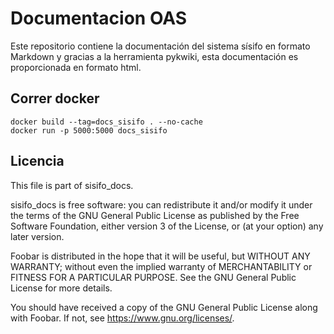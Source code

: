 # Documentacion OAS

Este repositorio contiene la documentación del sistema sísifo en formato Markdown y gracias a la herramienta pykwiki, esta documentación es proporcionada en formato html.



## Correr docker

    docker build --tag=docs_sisifo . --no-cache
    docker run -p 5000:5000 docs_sisifo



## Licencia

This file is part of sisifo_docs.

sisifo_docs is free software: you can redistribute it and/or modify
it under the terms of the GNU General Public License as published by
the Free Software Foundation, either version 3 of the License, or
(at your option) any later version.

Foobar is distributed in the hope that it will be useful,
but WITHOUT ANY WARRANTY; without even the implied warranty of
MERCHANTABILITY or FITNESS FOR A PARTICULAR PURPOSE.  See the
GNU General Public License for more details.

You should have received a copy of the GNU General Public License
along with Foobar.  If not, see <https://www.gnu.org/licenses/>.
